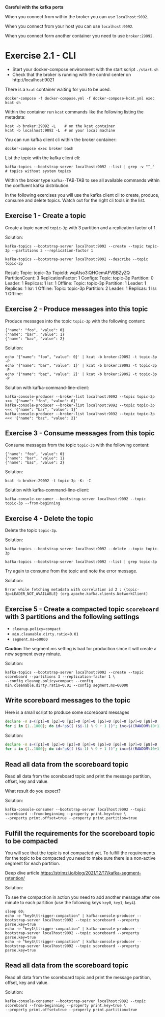 
**Careful with the kafka ports**

When you connect from within the broker you can use `localhost:9092`.

When you connect from your host you can use `localhost:9092`.

When you connect form another container you need to use `broker:29092`.


# Exercise 2.1 - CLI

* Start your docker-compose environment with the start script `./start.sh`
* Check that the broker is running with the control center on http://localhost:9021

There is a `kcat` container waiting for you to be used.

    docker-compose -f docker-compose.yml -f docker-compose-kcat.yml exec kcat sh

Within the container run `kcat` commands like the following listing the metadata:

    kcat -b broker:29092 -L    # on the kcat container
    kcat -b localhost:9092 -L  # on your local machine

You can run kafka client cli within the broker container:

    docker-compose exec broker bash

List the topic with the kafka client cli:

    kafka-topics --bootstrap-server localhost:9092 --list | grep -v "^_"  # topics without system topics

Within the broker type `kafka-`-TAB-TAB to see all available commands within the confluent kafka distribution.

In the following exercises you will use the kafka client cli to create, produce, consume and delete topics.
Watch out for the right cli tools in the list.

## Exercise 1 - Create a topic

Create a topic named `topic-3p` with 3 partition and a replication factor of 1.

Solution:

    kafka-topics --bootstrap-server localhost:9092 --create --topic topic-3p --partitions 3 --replication-factor 1

    kafka-topics --bootstrap-server localhost:9092 --describe --topic topic-3p

Result:
    Topic: topic-3p TopicId: wqAfso3iQHOemAFVBBZyZQ PartitionCount: 3       ReplicationFactor: 1    Configs:
    Topic: topic-3p Partition: 0    Leader: 1       Replicas: 1     Isr: 1  Offline:
    Topic: topic-3p Partition: 1    Leader: 1       Replicas: 1     Isr: 1  Offline:
    Topic: topic-3p Partition: 2    Leader: 1       Replicas: 1     Isr: 1  Offline:


## Exercise 2 - Produce messages into this topic

Produce messages into the topic `topic-3p` with the following content:

    {"name": "foo", "value": 0}
    {"name": "bar", "value": 1}
    {"name": "baz", "value": 2}


Solution:

    echo '{"name": "foo", "value": 0}' | kcat -b broker:29092 -t topic-3p -P
    echo '{"name": "bar", "value": 1}' | kcat -b broker:29092 -t topic-3p -P
    echo '{"name": "baz", "value": 2}' | kcat -b broker:29092 -t topic-3p -P

Solution with kafka-command-line-client:

    kafka-console-producer --broker-list localhost:9092 --topic topic-3p <<< '{"name": "foo", "value": 0}'
    kafka-console-producer --broker-list localhost:9092 --topic topic-3p <<< '{"name": "bar", "value": 1}'
    kafka-console-producer --broker-list localhost:9092 --topic topic-3p <<< '{"name": "baz", "value": 2}'

## Exercise 3 - Consume messages from this topic

Consume messages from the topic `topic-3p` with the following content:

    {"name": "foo", "value": 0}
    {"name": "bar", "value": 1}
    {"name": "baz", "value": 2}


Solution:

    kcat -b broker:29092 -t topic-3p -K: -C

Solution with kafka-command-line-client:

    kafka-console-consumer --bootstrap-server localhost:9092 --topic topic-3p --from-beginning

## Exercise 4 - Delete the topic

Delete the topic `topic-3p`.

Solution:

    kafka-topics --bootstrap-server localhost:9092 --delete --topic topic-3p

    kafka-topics --bootstrap-server localhost:9092 --list | grep topic-3p


Try again to consume from the topic and note the error message.

Solution:

    Error while fetching metadata with correlation id 2 : {topic-3p=LEADER_NOT_AVAILABLE} (org.apache.kafka.clients.NetworkClient)



## Exercise 5 - Create a compacted topic `scoreboard` with 3 partitions and the following settings

* `cleanup.policy=compact`
* `min.cleanable.dirty.ratio=0.01`
* `segment.ms=60000`

**Caution** The segment.ms setting is bad for production since it will create a new segment every minute.

Solution:

    kafka-topics --bootstrap-server localhost:9092 --create --topic scoreboard --partitions 3 --replication-factor 1 \
    --config cleanup.policy=compact --config min.cleanable.dirty.ratio=0.01 --config segment.ms=60000 



## Write scoreboard messages to the topic

Here is a small script to produce some scoreboard messages

```bash
declare -A s=([p1]=0 [p2]=0 [p3]=0 [p4]=0 [p5]=0 [p6]=0 [p7]=0 [p8]=0 [p9]=0);
for i in {1..1000}; do id="p$(( ($i-1) % 9 + 1 ))"; inc=$((RANDOM%10+1)); s[$id]=$((s[$id]+inc)); echo -e "{\"player_id\":\"$id\",\"score\":${s[$id]}}"; done
```


Solution:

```bash
declare -A s=([p1]=0 [p2]=0 [p3]=0 [p4]=0 [p5]=0 [p6]=0 [p7]=0 [p8]=0 [p9]=0);
for i in {1..1000}; do id="p$(( ($i-1) % 9 + 1 ))"; inc=$((RANDOM%10+1)); s[$id]=$((s[$id]+inc)); echo -e "$id\t{\"player_id\":\"$id\",\"score\":${s[$id]}}"; done | kafka-console-producer --broker-list localhost:9092 --topic scoreboard  --property parse.key=true
```

## Read all data from the scoreboard topic

Read all data from the scoreboard topic and print the message partition, offset, key and value.

What result do you expect?

Solution:

    kafka-console-consumer --bootstrap-server localhost:9092 --topic scoreboard --from-beginning --property print.key=true \
    --property print.offset=true --property print.partition=true

## Fulfill the requirements for the scoreboard topic to be compacted

You will see that the topic is not compacted yet. To fulfill the requirements for the topic to be compacted you need to make sure there is a non-active segment for each partition.

Deep dive article https://strimzi.io/blog/2021/12/17/kafka-segment-retention/

Solution:

To see the compaction in action you need to add another message after one minute to each partition (use the following keys `key0`, `key1`, `key4`).

    sleep 60; 
    echo -e "key0\ttrigger-compaction" | kafka-console-producer --bootstrap-server localhost:9092 --topic scoreboard --property parse.key=true
    echo -e "key1\ttrigger-compaction" | kafka-console-producer --bootstrap-server localhost:9092 --topic scoreboard --property parse.key=true
    echo -e "key4\ttrigger-compaction" | kafka-console-producer --bootstrap-server localhost:9092 --topic scoreboard --property parse.key=true

## Read all data from the scoreboard topic

Read all data from the scoreboard topic and print the message partition, offset, key and value.

Solution:

    kafka-console-consumer --bootstrap-server localhost:9092 --topic scoreboard --from-beginning --property print.key=true \
    --property print.offset=true --property print.partition=true

